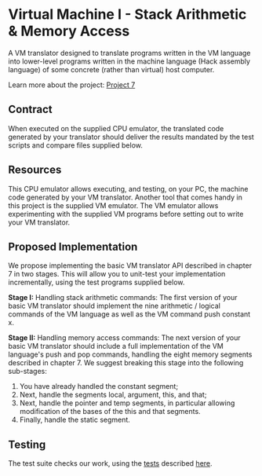 # Virtual Machine I - Stack Arithmetic & Memory Access

A VM translator designed to translate programs written in the VM language into
lower-level programs written in the machine language (Hack assembly language) of
some concrete (rather than virtual) host computer.

Learn more about the project: [Project 7](https://www.nand2tetris.org/project07)

## Contract

When executed on the supplied CPU emulator, the translated code generated by
your translator should deliver the results mandated by the test scripts and
compare files supplied below.

## Resources

This CPU emulator allows executing, and testing, on your PC, the machine code
generated by your VM translator. Another tool that comes handy in this project
is the supplied VM emulator. The VM emulator allows experimenting with the
supplied VM programs before setting out to write your VM translator.

## Proposed Implementation

We propose implementing the basic VM translator API described in chapter 7 in
two stages. This will allow you to unit-test your implementation incrementally,
using the test programs supplied below.

**Stage I:** Handling stack arithmetic commands: The first version of your basic
VM translator should implement the nine arithmetic / logical commands of the VM
language as well as the VM command push constant x.

**Stage II:** Handling memory access commands: The next version of your basic VM
translator should include a full implementation of the VM language's push and
pop commands, handling the eight memory segments described in chapter 7. We
suggest breaking this stage into the following sub-stages:

1. You have already handled the constant segment;
2. Next, handle the segments local, argument, this, and that;
3. Next, handle the pointer and temp segments, in particular allowing
   modification of the bases of the this and that segments.
4. Finally, handle the static segment.

## Testing

The test suite checks our work, using the [tests](./test) described
[here](https://www.nand2tetris.org/project07).
